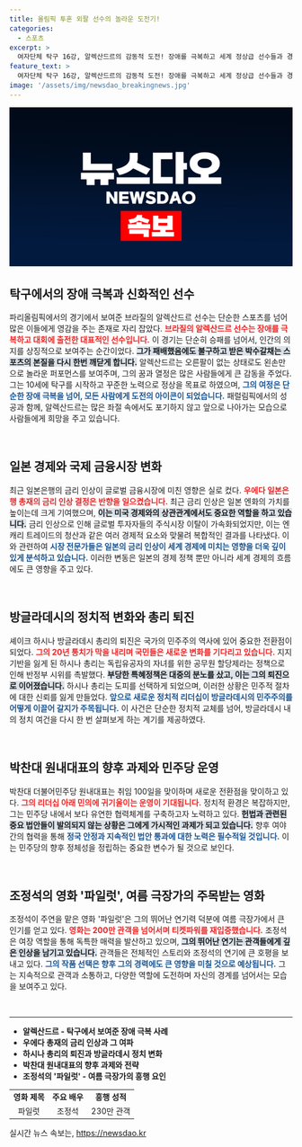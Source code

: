 ```yaml
---
title: 올림픽 투혼 외팔 선수의 놀라운 도전기!
categories:
  - 스포츠
excerpt: >
  여자단체 탁구 16강, 알렉산드르의 감동적 도전! 장애를 극복하고 세계 정상급 선수들과 경쟁하며 전세계의 찬사를 받은 그녀의 이야기, 클릭해서 확인하세요!
feature_text: >
  여자단체 탁구 16강, 알렉산드르의 감동적 도전! 장애를 극복하고 세계 정상급 선수들과 경쟁하며 전세계의 찬사를 받은 그녀의 이야기, 클릭해서 확인하세요!
image: '/assets/img/newsdao_breakingnews.jpg'
---
```


<p><img src="/assets/img/newsdao_breakingnews.jpg" alt="ranknews 속보" /></p>

<h2 data-ke-size="size26">탁구에서의 장애 극복과 신화적인 선수</h2>

<p data-ke-size="size16">파리올림픽에서의 경기에서 보여준 브라질의 알렉산드르 선수는 단순한 스포츠를 넘어 많은 이들에게 영감을 주는 존재로 자리 잡았다. <b><span style="color: #ee2323;">브라질의 알렉산드르 선수는 장애를 극복하고 대회에 출전한 대표적인 선수입니다.</span></b> 이 경기는 단순히 승패를 넘어서, 인간의 의지를 상징적으로 보여주는 순간이었다. <b><span style="background-color: #21538527;">그가 패배했음에도 불구하고 받은 박수갈채는 스포츠의 본질을 다시 한번 깨닫게 합니다.</span></b> 알렉산드르는 오른팔이 없는 상태로도 왼손만으로 놀라운 퍼포먼스를 보여주며, 그의 꿈과 열정은 많은 사람들에게 큰 감동을 주었다. 그는 10세에 탁구를 시작하고 꾸준한 노력으로 정상을 목표로 하였으며, <b><span style="color: #1a5490;">그의 여정은 단순한 장애 극복을 넘어, 모든 사람에게 도전의 아이콘이 되었습니다.</span></b> 패럴림픽에서의 성공과 함께, 알렉산드르는 많은 좌절 속에서도 포기하지 않고 앞으로 나아가는 모습으로 사람들에게 희망을 주고 있습니다.</p>

<p data-ke-size="size16">&nbsp;</p>

<h2 data-ke-size="size26">일본 경제와 국제 금융시장 변화</h2>

<p data-ke-size="size16">최근 일본은행의 금리 인상이 글로벌 금융시장에 미친 영향은 실로 컸다. <b><span style="color: #ee2323;">우에다 일본은행 총재의 금리 인상 결정은 반향을 일으켰습니다.</span></b> 최근 금리 인상은 일본 엔화의 가치를 높이는데 크게 기여했으며, <b><span style="background-color: #21538527;">이는 미국 경제와의 상관관계에서도 중요한 역할을 하고 있습니다.</span></b> 금리 인상으로 인해 글로벌 투자자들의 주식시장 이탈이 가속화되었지만, 이는 엔캐리 트레이드의 청산과 같은 여러 경제적 요소와 맞물려 복합적인 결과를 나타냈다. 이와 관련하여 <b><span style="color: #1a5490;">시장 전문가들은 일본의 금리 인상이 세계 경제에 미치는 영향을 더욱 깊이 있게 분석하고 있습니다.</span></b> 이러한 변동은 일본의 경제 정책 뿐만 아니라 세계 경제의 흐름에도 큰 영향을 주고 있다.</p>

<p data-ke-size="size16">&nbsp;</p>

<h2 data-ke-size="size26">방글라데시의 정치적 변화와 총리 퇴진</h2>

<p data-ke-size="size16">셰이크 하시나 방글라데시 총리의 퇴진은 국가의 민주주의 역사에 있어 중요한 전환점이 되었다. <b><span style="color: #ee2323;">그의 20년 통치가 막을 내리며 국민들은 새로운 변화를 기다리고 있습니다.</span></b> 지지 기반을 잃게 된 하시나 총리는 독립유공자의 자녀를 위한 공무원 할당제라는 정책으로 인해 반정부 시위를 촉발했다. <b><span style="background-color: #21538527;">부당한 특혜정책은 대중의 분노를 샀고, 이는 그의 퇴진으로 이어졌습니다.</span></b> 하시나 총리는 도피를 선택하게 되었으며, 이러한 상황은 민주적 절차에 대한 신뢰를 잃게 만들었다. <b><span style="color: #1a5490;">앞으로 새로운 정치적 리더십이 방글라데시의 민주주의를 어떻게 이끌어 갈지가 주목됩니다.</span></b> 이 사건은 단순한 정치적 교체를 넘어, 방글라데시 내의 정치 여건을 다시 한 번 살펴보게 하는 계기를 제공하였다.</p>

<p data-ke-size="size16">&nbsp;</p>

<h2 data-ke-size="size26">박찬대 원내대표의 향후 과제와 민주당 운영</h2>

<p data-ke-size="size16">박찬대 더불어민주당 원내대표는 취임 100일을 맞이하며 새로운 전환점을 맞이하고 있다. <b><span style="color: #ee2323;">그의 리더십 아래 민의에 귀기울이는 운영이 기대됩니다.</span></b> 정치적 환경은 복잡하지만, 그는 민주당 내에서 보다 유연한 협력체계를 구축하고자 노력하고 있다. <b><span style="background-color: #21538527;">헌법과 관련된 중요 법안들이 발의되지 않는 상황은 그에게 가시적인 과제가 되고 있습니다.</span></b> 향후 여야 간의 협력을 통해 <b><span style="color: #1a5490;">정국 안정과 지속적인 법안 통과에 대한 노력은 필수적일 것입니다.</span></b> 이는 민주당의 향후 정체성을 정립하는 중요한 변수가 될 것으로 보인다.</p>

<p data-ke-size="size16">&nbsp;</p>

<h2 data-ke-size="size26">조정석의 영화 '파일럿', 여름 극장가의 주목받는 영화</h2>

<p data-ke-size="size16">조정석이 주연을 맡은 영화 '파일럿'은 그의 뛰어난 연기력 덕분에 여름 극장가에서 큰 인기를 얻고 있다. <b><span style="color: #ee2323;">영화는 200만 관객을 넘어서며 티켓파워를 재입증했습니다.</span></b> 조정석은 여장 역할을 통해 독특한 매력을 발산하고 있으며, <b><span style="background-color: #21538527;">그의 뛰어난 연기는 관객들에게 깊은 인상을 남기고 있습니다.</span></b> 관객들은 전체적인 스토리와 조정석의 연기에 큰 호평을 보내고 있다. <b><span style="color: #1a5490;">그의 작품 선택은 향후 그의 경력에도 큰 영향을 미칠 것으로 예상됩니다.</span></b> 그는 지속적으로 관객과 소통하고, 다양한 역할에 도전하며 자신의 경계를 넘어서는 모습을 보여주고 있다.</p>

<p data-ke-size="size16">&nbsp;</p>

<hr>

<ul>
  <li><b>알렉산드르 - 탁구에서 보여준 장애 극복 사례</b></li>
  <li><b>우에다 총재의 금리 인상과 그 여파</b></li>
  <li><b>하시나 총리의 퇴진과 방글라데시 정치 변화</b></li>
  <li><b>박찬대 원내대표의 향후 과제와 전략</b></li>
  <li><b>조정석의 '파일럿' - 여름 극장가의 흥행 요인</b></li>
</ul>

<table style="width: 100%;">
  <tr>
    <td style="text-align: center; height: 17px;"><b>영화 제목</b></td>
    <td style="text-align: center; height: 17px;"><b>주요 배우</b></td>
    <td style="text-align: center; height: 17px;"><b>흥행 성적</b></td>
  </tr>
  <tr>
    <td style="text-align: center; height: 17px;">파일럿</td>
    <td style="text-align: center; height: 17px;">조정석</td>
    <td style="text-align: center; height: 17px;">230만 관객</td>
  </tr>
</table>
실시간 뉴스 속보는, <a href="https://newsdao.kr" rel="dofollow">https://newsdao.kr</a>



